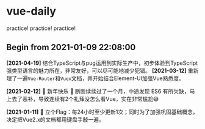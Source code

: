 # vue-daily
practice! practice! practice!


Begin from 2021-01-09 22:08:00
---
**[2021-04-19]** 结合TypeScript与pug运用到实际生产中，初步体验到TypeScript强类型语言的魅力所在，非常友好，可以尽可能地减少犯错。
**[2021-03-12]** 重新理了一遍`Vue-Router`和`Vuex`文档，并开始结合Element-UI加强Vue熟悉度。

**[2021-02-12]** 🎉 新年快乐 🧨  断断续续过了一个月，中途发现 ES6 有所欠缺，马上去了恶补，导致连续有2个礼拜没怎么看Vue，实在非常尴尬😅

**[2021-01-11]** 💪 立个Flag：每24小时至少更新1次；同时为了加强巩固基础概念，决定把Vue2.x的文档都用键盘手敲一遍。
